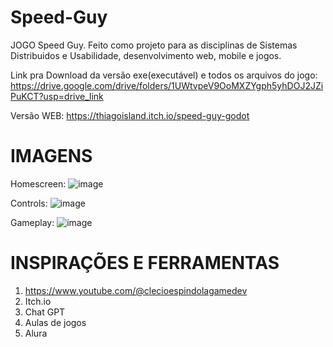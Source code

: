 # Speed-Guy

JOGO Speed Guy. Feito como projeto para as disciplinas de Sistemas Distribuidos e Usabilidade, desenvolvimento web, mobile e jogos.

Link pra Download da versão exe(executável) e todos os arquivos do jogo: https://drive.google.com/drive/folders/1UWtvpeV9OoMXZYgph5yhDOJ2JZiPuKCT?usp=drive_link

Versão WEB: https://thiagoisland.itch.io/speed-guy-godot

# IMAGENS

Homescreen:
![image](https://github.com/ThiagoIsland/Speed-Guy/assets/114539167/55ff8a72-e552-4650-b34a-98a8928baacf)

Controls:
![image](https://github.com/ThiagoIsland/Speed-Guy/assets/114539167/921822aa-c3f1-4bcb-a5ae-355a4e2152d7)

Gameplay:
![image](https://github.com/ThiagoIsland/Speed-Guy/assets/114539167/b0ddd841-59a9-4ffb-8355-f529d947b8d3)

# INSPIRAÇÕES E FERRAMENTAS

1. https://www.youtube.com/@clecioespindolagamedev
2. Itch.io
3. Chat GPT
4. Aulas de jogos
5. Alura
